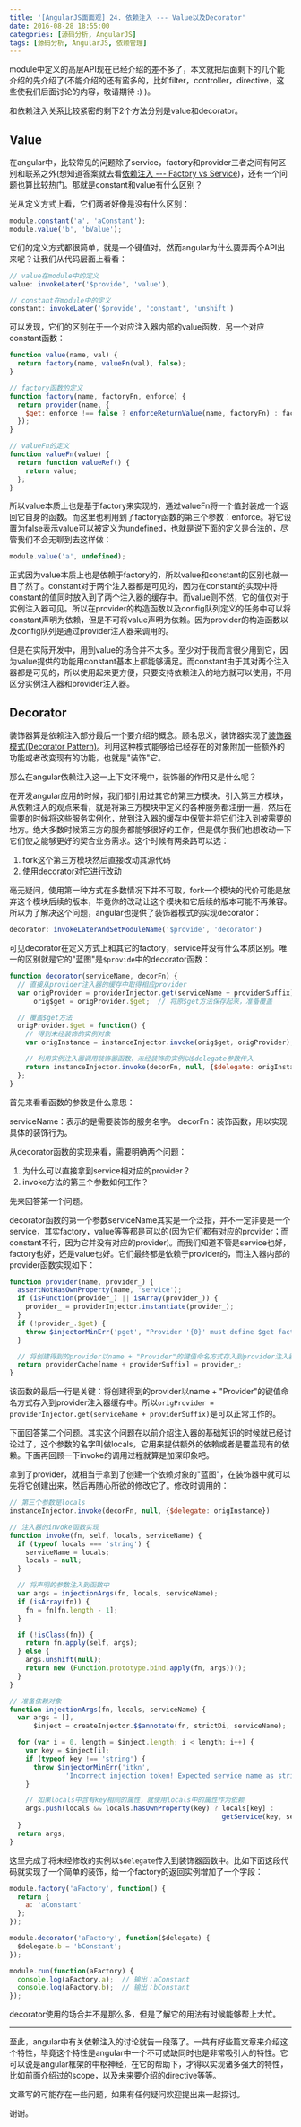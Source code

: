```yaml
---
title: '[AngularJS面面观] 24. 依赖注入 --- Value以及Decorator'
date: 2016-08-28 18:55:00
categories: [源码分析, AngularJS]
tags: [源码分析, AngularJS, 依赖管理]
---
```


module中定义的高层API现在已经介绍的差不多了，本文就把后面剩下的几个能介绍的先介绍了(不能介绍的还有蛮多的，比如filter，controller，directive，这些使我们后面讨论的内容，敬请期待 :) )。

和依赖注入关系比较紧密的剩下2个方法分别是value和decorator。

## Value

在angular中，比较常见的问题除了service，factory和provider三者之间有何区别和联系之外(想知道答案就去看[依赖注入 --- Factory vs Service](http://blog.csdn.net/dm_vincent/article/details/52200952))，还有一个问题也算比较热门。那就是constant和value有什么区别？

光从定义方式上看，它们两者好像是没有什么区别：

<!-- More -->

```js
module.constant('a', 'aConstant');
module.value('b', 'bValue');
```

它们的定义方式都很简单，就是一个键值对。然而angular为什么要弄两个API出来呢？让我们从代码层面上看看：

```js
// value在module中的定义
value: invokeLater('$provide', 'value'),

// constant在module中的定义
constant: invokeLater('$provide', 'constant', 'unshift')
```

可以发现，它们的区别在于一个对应注入器内部的value函数，另一个对应constant函数：

```js
function value(name, val) { 
  return factory(name, valueFn(val), false); 
}

// factory函数的定义
function factory(name, factoryFn, enforce) {
  return provider(name, {
    $get: enforce !== false ? enforceReturnValue(name, factoryFn) : factoryFn
  });
}

// valueFn的定义
function valueFn(value) {
  return function valueRef() {
    return value;
  };
}
```

所以value本质上也是基于factory来实现的，通过valueFn将一个值封装成一个返回它自身的函数。而这里也利用到了factory函数的第三个参数：enforce。将它设置为false表示value可以被定义为undefined，也就是说下面的定义是合法的，尽管我们不会无聊到去这样做：

```js
module.value('a', undefined);
```

正式因为value本质上也是依赖于factory的，所以value和constant的区别也就一目了然了。constant对于两个注入器都是可见的，因为在constant的实现中将constant的值同时放入到了两个注入器的缓存中。而value则不然，它的值仅对于实例注入器可见。所以在provider的构造函数以及config队列定义的任务中可以将constant声明为依赖，但是不可将value声明为依赖。因为provider的构造函数以及config队列是通过provider注入器来调用的。

但是在实际开发中，用到value的场合并不太多。至少对于我而言很少用到它，因为value提供的功能用constant基本上都能够满足。而constant由于其对两个注入器都是可见的，所以使用起来更方便，只要支持依赖注入的地方就可以使用，不用区分实例注入器和provider注入器。

## Decorator

装饰器算是依赖注入部分最后一个要介绍的概念。顾名思义，装饰器实现了[装饰器模式(Decorator Pattern)](https://en.wikipedia.org/wiki/Decorator_pattern)。利用这种模式能够给已经存在的对象附加一些额外的功能或者改变现有的功能，也就是"装饰"它。

那么在angular依赖注入这一上下文环境中，装饰器的作用又是什么呢？

在开发angular应用的时候，我们都引用过其它的第三方模块。引入第三方模块，从依赖注入的观点来看，就是将第三方模块中定义的各种服务都注册一遍，然后在需要的时候将这些服务实例化，放到注入器的缓存中保管并将它们注入到被需要的地方。绝大多数时候第三方的服务都能够很好的工作，但是偶尔我们也想改动一下它们使之能够更好的契合业务需求。这个时候有两条路可以选：

1. fork这个第三方模块然后直接改动其源代码
2. 使用decorator对它进行改动

毫无疑问，使用第一种方式在多数情况下并不可取，fork一个模块的代价可能是放弃这个模块后续的版本，毕竟你的改动让这个模块和它后续的版本可能不再兼容。所以为了解决这个问题，angular也提供了装饰器模式的实现decorator：

```js
decorator: invokeLaterAndSetModuleName('$provide', 'decorator')
```

可见decorator在定义方式上和其它的factory，service并没有什么本质区别。唯一的区别就是它的"蓝图"是`$provide`中的decorator函数：

```js
function decorator(serviceName, decorFn) {
  // 直接从provider注入器的缓存中取得相应provider
  var origProvider = providerInjector.get(serviceName + providerSuffix),
      orig$get = origProvider.$get;  // 将原$get方法保存起来，准备覆盖

  // 覆盖$get方法
  origProvider.$get = function() {
    // 得到未经装饰的实例对象
    var origInstance = instanceInjector.invoke(orig$get, origProvider);

    // 利用实例注入器调用装饰器函数，未经装饰的实例以$delegate参数传入
    return instanceInjector.invoke(decorFn, null, {$delegate: origInstance});
  };
}
```

首先来看看函数的参数是什么意思：

serviceName：表示的是需要装饰的服务名字。
decorFn：装饰函数，用以实现具体的装饰行为。

从decorator函数的实现来看，需要明确两个问题：

1. 为什么可以直接拿到service相对应的provider？
2. invoke方法的第三个参数如何工作？

先来回答第一个问题。

decorator函数的第一个参数serviceName其实是一个泛指，并不一定非要是一个service，其实factory，value等等都是可以的(因为它们都有对应的provider；而constant不行，因为它并没有对应的provider)。而我们知道不管是service也好，factory也好，还是value也好。它们最终都是依赖于provider的，而注入器内部的provider函数实现如下：

```js
function provider(name, provider_) {
  assertNotHasOwnProperty(name, 'service');
  if (isFunction(provider_) || isArray(provider_)) {
    provider_ = providerInjector.instantiate(provider_);
  }
  if (!provider_.$get) {
    throw $injectorMinErr('pget', "Provider '{0}' must define $get factory method.", name);
  }

  // 将创建得到的provider以name + "Provider"的键值命名方式存入到provider注入器缓存中
  return providerCache[name + providerSuffix] = provider_;
}
```

该函数的最后一行是关键：将创建得到的provider以name + "Provider"的键值命名方式存入到provider注入器缓存中。所以`origProvider = providerInjector.get(serviceName + providerSuffix)`是可以正常工作的。

下面回答第二个问题。其实这个问题在以前介绍注入器的基础知识的时候就已经讨论过了，这个参数的名字叫做locals，它用来提供额外的依赖或者是覆盖现有的依赖。下面再回顾一下invoke的调用过程就算是加深印象吧。

拿到了provider，就相当于拿到了创建一个依赖对象的"蓝图"，在装饰器中就可以先将它创建出来，然后再随心所欲的修改它了。修改时调用的：

```js
// 第三个参数是locals
instanceInjector.invoke(decorFn, null, {$delegate: origInstance})

// 注入器的invoke函数实现
function invoke(fn, self, locals, serviceName) {
  if (typeof locals === 'string') {
    serviceName = locals;
    locals = null;
  }

  // 将声明的参数注入到函数中
  var args = injectionArgs(fn, locals, serviceName);
  if (isArray(fn)) {
    fn = fn[fn.length - 1];
  }

  if (!isClass(fn)) {
    return fn.apply(self, args);
  } else {
    args.unshift(null);
    return new (Function.prototype.bind.apply(fn, args))();
  }
}

// 准备依赖对象
function injectionArgs(fn, locals, serviceName) {
  var args = [],
      $inject = createInjector.$$annotate(fn, strictDi, serviceName);

  for (var i = 0, length = $inject.length; i < length; i++) {
    var key = $inject[i];
    if (typeof key !== 'string') {
      throw $injectorMinErr('itkn',
              'Incorrect injection token! Expected service name as string, got {0}', key);
    }

    // 如果locals中含有key相同的属性，就使用locals中的属性作为依赖
    args.push(locals && locals.hasOwnProperty(key) ? locals[key] :
                                                     getService(key, serviceName));
  }
  return args;
}
```

这里完成了将未经修改的实例以`$delegate`传入到装饰器函数中。比如下面这段代码就实现了一个简单的装饰，给一个factory的返回实例增加了一个字段：

```js
module.factory('aFactory', function() {
  return {
    a: 'aConstant'
  };
});

module.decorator('aFactory', function($delegate) {
  $delegate.b = 'bConstant';
});

module.run(function(aFactory) {
  console.log(aFactory.a);  // 输出：aConstant
  console.log(aFactory.b);  // 输出：bConstant
});
```

decorator使用的场合并不是那么多，但是了解它的用法有时候能够帮上大忙。

---

至此，angular中有关依赖注入的讨论就告一段落了。一共有好些篇文章来介绍这个特性，毕竟这个特性是angular中一个不可或缺同时也是非常吸引人的特性。它可以说是angular框架的中枢神经，在它的帮助下，才得以实现诸多强大的特性，比如前面介绍过的scope，以及未来要介绍的directive等等。

文章写的可能存在一些问题，如果有任何疑问欢迎提出来一起探讨。

谢谢。

